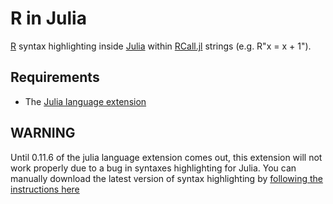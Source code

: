 # R in Julia

[R](https://www.r-project.org/) syntax highlighting
inside [Julia](http://julialang.org) within
[RCall.jl](https://github.com/JuliaInterop/RCall.jl) strings (e.g. R"x =
x + 1").

## Requirements

- The [Julia language extension](https://marketplace.visualstudio.com/items?itemName=julialang.language-julia)

## WARNING

Until 0.11.6 of the julia language extension comes out, this extension will
not work properly due to a bug in syntaxes highlighting for Julia. You can
manually download the latest version of syntax highlighting by
[following the instructions here](https://github.com/JuliaEditorSupport/julia-vscode/wiki/Updating-to-the-lastest-julia-vscode)